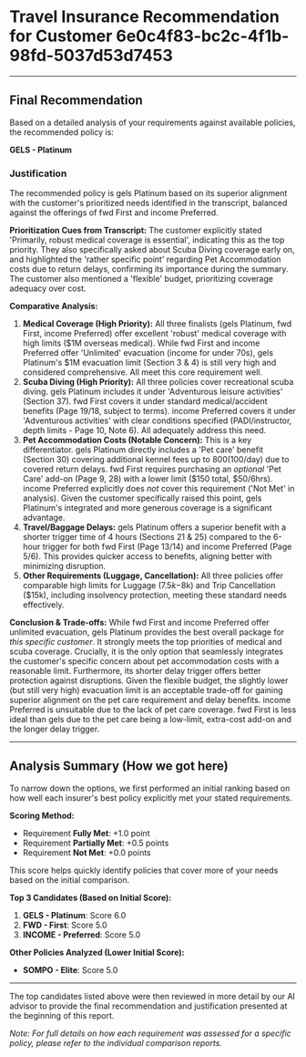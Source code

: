 # Travel Insurance Recommendation for Customer 6e0c4f83-bc2c-4f1b-98fd-5037d53d7453

---

## Final Recommendation
Based on a detailed analysis of your requirements against available policies, the recommended policy is:

**GELS - Platinum**

### Justification
The recommended policy is gels Platinum based on its superior alignment with the customer's prioritized needs identified in the transcript, balanced against the offerings of fwd First and income Preferred.

**Prioritization Cues from Transcript:** The customer explicitly stated 'Primarily, robust medical coverage is essential', indicating this as the top priority. They also specifically asked about Scuba Diving coverage early on, and highlighted the 'rather specific point' regarding Pet Accommodation costs due to return delays, confirming its importance during the summary. The customer also mentioned a 'flexible' budget, prioritizing coverage adequacy over cost.

**Comparative Analysis:**
1.  **Medical Coverage (High Priority):** All three finalists (gels Platinum, fwd First, income Preferred) offer excellent 'robust' medical coverage with high limits ($1M overseas medical). While fwd First and income Preferred offer 'Unlimited' evacuation (income for under 70s), gels Platinum's $1M evacuation limit (Section 3 & 4) is still very high and considered comprehensive. All meet this core requirement well.
2.  **Scuba Diving (High Priority):** All three policies cover recreational scuba diving. gels Platinum includes it under 'Adventurous leisure activities' (Section 37). fwd First covers it under standard medical/accident benefits (Page 19/18, subject to terms). income Preferred covers it under 'Adventurous activities' with clear conditions specified (PADI/instructor, depth limits - Page 10, Note 6). All adequately address this need.
3.  **Pet Accommodation Costs (Notable Concern):** This is a key differentiator. gels Platinum directly includes a 'Pet care' benefit (Section 30) covering additional kennel fees up to $800 ($100/day) due to covered return delays. fwd First requires purchasing an *optional* 'Pet Care' add-on (Page 9, 28) with a lower limit ($150 total, $50/6hrs). income Preferred explicitly does *not* cover this requirement ('Not Met' in analysis). Given the customer specifically raised this point, gels Platinum's integrated and more generous coverage is a significant advantage.
4.  **Travel/Baggage Delays:** gels Platinum offers a superior benefit with a shorter trigger time of 4 hours (Sections 21 & 25) compared to the 6-hour trigger for both fwd First (Page 13/14) and income Preferred (Page 5/6). This provides quicker access to benefits, aligning better with minimizing disruption.
5.  **Other Requirements (Luggage, Cancellation):** All three policies offer comparable high limits for Luggage ($7.5k-$8k) and Trip Cancellation ($15k), including insolvency protection, meeting these standard needs effectively.

**Conclusion & Trade-offs:** While fwd First and income Preferred offer unlimited evacuation, gels Platinum provides the best overall package for *this specific customer*. It strongly meets the top priorities of medical and scuba coverage. Crucially, it is the only option that seamlessly integrates the customer's specific concern about pet accommodation costs with a reasonable limit. Furthermore, its shorter delay trigger offers better protection against disruptions. Given the flexible budget, the slightly lower (but still very high) evacuation limit is an acceptable trade-off for gaining superior alignment on the pet care requirement and delay benefits. income Preferred is unsuitable due to the lack of pet care coverage. fwd First is less ideal than gels due to the pet care being a low-limit, extra-cost add-on and the longer delay trigger.

---

## Analysis Summary (How we got here)
To narrow down the options, we first performed an initial ranking based on how well each insurer's best policy explicitly met your stated requirements.

**Scoring Method:**
- Requirement **Fully Met**: +1.0 point
- Requirement **Partially Met**: +0.5 points
- Requirement **Not Met**: +0.0 points

This score helps quickly identify policies that cover more of your needs based on the initial comparison.

**Top 3 Candidates (Based on Initial Score):**
1. **GELS - Platinum**: Score 6.0
2. **FWD - First**: Score 5.0
3. **INCOME - Preferred**: Score 5.0

**Other Policies Analyzed (Lower Initial Score):**
- **SOMPO - Elite**: Score 5.0

---

The top candidates listed above were then reviewed in more detail by our AI advisor to provide the final recommendation and justification presented at the beginning of this report.

*Note: For full details on how each requirement was assessed for a specific policy, please refer to the individual comparison reports.*
